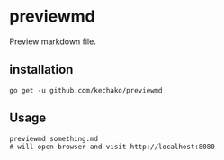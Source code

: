 # previewmd

Preview markdown file.

## installation

``` console
go get -u github.com/kechako/previewmd
```

## Usage

``` console
previewmd something.md
# will open browser and visit http://localhost:8080
```

